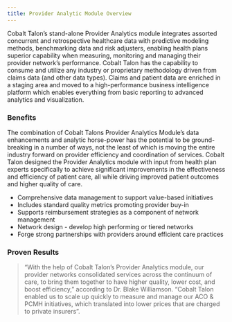 ```yaml
---
title: Provider Analytic Module Overview
---
```

Cobalt Talon’s stand-alone Provider Analytics module integrates assorted concurrent and retrospective healthcare data with predictive modeling methods, benchmarking data and risk adjusters, enabling health plans superior capability when measuring, monitoring and managing their provider network’s performance. Cobalt Talon has the capability to consume and utilize any industry or proprietary methodology driven from claims data (and other data types). Claims and patient data are enriched in a staging area and moved to a high-performance business intelligence platform which enables everything from basic reporting to advanced analytics and visualization.

### Benefits
The combination of Cobalt Talons Provider Analytics Module’s data enhancements and analytic horse-power has the potential to be ground-breaking in a number of ways, not the least of which is moving the entire industry forward on provider efficiency and coordination of services. Cobalt Talon designed the Provider Analytics module with input from health plan experts specifically to achieve significant improvements in the effectiveness and efficiency of patient care, all while driving improved patient outcomes and higher quality of care.
* Comprehensive data management to support value-based initiatives
* Includes standard quality metrics promoting provider buy-in
* Supports reimbursement strategies as a component of network management
* Network design - develop high performing or tiered networks
* Forge strong partnerships with providers around efficient care practices

### Proven Results
>“With the help of Cobalt Talon’s Provider Analytics module, our provider networks consolidated services across the continuum of care, to bring them together to have higher quality, lower cost, and boost efficiency,” according to Dr. Blake Williamson. “Cobalt Talon enabled us to scale up quickly to measure and manage our ACO & PCMH initiatives, which translated into lower prices that are charged to private insurers”.